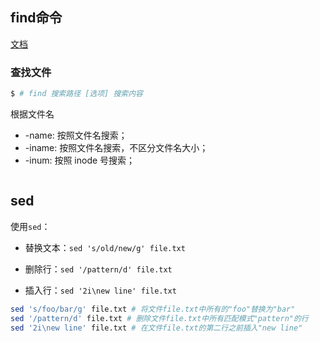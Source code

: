 ## find命令

[文档](http://c.biancheng.net/view/779.html#:~:text=Linux%20find%E5%91%BD%E4%BB%A4%EF%BC%9A%E5%9C%A8%E7%9B%AE%E5%BD%95%E4%B8%AD%E6%9F%A5%E6%89%BE%E6%96%87%E4%BB%B6%EF%BC%88%E8%B6%85%E8%AF%A6%E8%A7%A3%EF%BC%89%201%20%E5%91%BD%E4%BB%A4%E5%90%8D%E7%A7%B0%EF%BC%9Afind%E3%80%82%202%20%E8%8B%B1%E6%96%87%E5%8E%9F%E6%84%8F%EF%BC%9Asearch%20for%20files,directory%20hierarchy.%203%20%E6%89%80%E5%9C%A8%E8%B7%AF%E5%BE%84%EF%BC%9A%2Fbin%2Ffind%E3%80%82%204%20%E6%89%A7%E8%A1%8C%E6%9D%83%E9%99%90%EF%BC%9A%E6%89%80%E6%9C%89%E7%94%A8%E6%88%B7%E3%80%82%205%20%E5%8A%9F%E8%83%BD%E6%8F%8F%E8%BF%B0%EF%BC%9A%E5%9C%A8%E7%9B%AE%E5%BD%95%E4%B8%AD%E6%9F%A5%E6%89%BE%E6%96%87%E4%BB%B6%E3%80%82)

### 查找文件

```sh
$ # find 搜索路径 [选项] 搜索内容
```

根据文件名

- -name: 按照文件名搜索；
- -iname: 按照文件名搜索，不区分文件名大小；
- -inum: 按照 inode 号搜索；

```sh
```



## sed

使用`sed`：

- 替换文本：`sed 's/old/new/g' file.txt`

  

- 删除行：`sed '/pattern/d' file.txt`

- 插入行：`sed '2i\new line' file.txt`

```sh
sed 's/foo/bar/g' file.txt # 将文件file.txt中所有的"foo"替换为"bar"
sed '/pattern/d' file.txt # 删除文件file.txt中所有匹配模式"pattern"的行
sed '2i\new line' file.txt # 在文件file.txt的第二行之前插入"new line"
```

